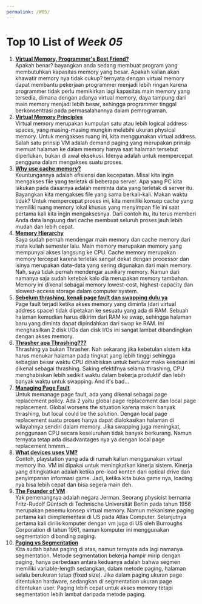 ```yaml
---
permalink: /W05/
---
```


# Top 10 List of _Week 05_

1. [**Virtual Memory, Programmer's Best Friend?**](https://www.academia.edu/42880365/Operating_System_Concepts_10th_Edition)<br>
Apakah benar? bayangkan anda sedang membuat program yang membutuhkan kapasitas memory yang besar. Apakah kalian akan khawatir memory nya tidak cukup? ternyata dengan virtual memory dapat membantu pekerjaan programmer menjadi lebih ringan karena programmer tidak perlu memikirkan lagi kapasitas main memory yang tersedia, dimana dengan adanya virtual memory, daya tampung dari main memory menjadi lebih besar, sehingga programmer tinggal berkonsentrasi pada permasalahannya dalam pemrograman.
2. [**Virtual Memory Principles**](https://compas.cs.stonybrook.edu/~nhonarmand/courses/sp17/cse506/slides/02-vm.pdf)<br>
Virtual memory merupakan kumpulan satu atau lebih logical address spaces, yang masing-masing mungkin melebihi ukuran physical memory. Untuk mengakses ruang ini, kita menggunakan virtual address. Salah satu prinsip VM adalah demand paging yang merupakan prinsip memuat halaman ke dalam memory hanya saat halaman tersebut diperlukan, bukan di awal eksekusi. Idenya adalah untuk mempercepat pengguna dalam mengakses suatu proses.
3. [**Why use cache memory?**](https://www.sciencedirect.com/topics/computer-science/cache-memory)<br>
Keuntungannya adalah efisiensi dan kecepatan. Misal kita ingin mengakses file yang terletak di beberapa server. Apa yang PC kita lakukan pada dasarnya adalah meminta data yang terletak di server itu. Bayangkan kita mengakses file yang sama berkali-kali. Makan waktu tidak? Untuk mempercepat proses ini, kita memiliki konsep cache yang memiliki ruang memory lokal khusus yang menyimpan file ini saat pertama kali kita ingin mengaksesnya. Dari contoh itu, itu terus memberi Anda data langsung dari cache membuat seluruh proses jauh lebih mudah dan lebih cepat.
4. [**Memory Hierarchy**](https://www.javatpoint.com/coa-memory-hierarchy)<br>
Saya sudah pernah mendengar main memory dan cache memory dari mata kuliah semester lalu. Main memory merupakan memory yang mempunyai akses langsung ke CPU. Cache memory merupakan memory tercepat karena terletak sangat dekat dengan processor dan isinya merupakan data-data yang sering digunakan dari main memory. Nah, saya tidak pernah mendengar auxiliary memory. Namun dari namanya saja sudah ketebak kalo dia merupakan memory tambahan. Memory ini dikenal sebagai memory lowest-cost, highest-capacity dan slowest-access storage dalam computer system.
5. [**Sebelum thrashing, kenali page fault dan swapping dulu ya**](https://practice.geeksforgeeks.org/problems/thrashing-in-os)<br>
Page fault terjadi ketika akses memory yang diminta (dari virtual  address space) tidak dipetakan ke sesuatu yang ada di RAM. Sebuah halaman kemudian harus dikirim dari RAM ke swap, sehingga halaman baru yang diminta dapat dipindahkan dari swap ke RAM. Ini menghasilkan 2 disk I/Os dan disk I/Os ini sangat lambat dibandingkan dengan akses memory.
6. [**Thrasher apa Thrashing???**](https://www.thecrazyprogrammer.com/2019/02/thrashing-in-operating-system-os.html)<br>
Thrashing ya bukan Thrasher. Nah sekarang jika kebetulan sistem kita harus menukar halaman pada tingkat yang lebih tinggi sehingga sebagian besar waktu CPU dihabiskan untuk bertukar maka keadaan ini dikenal sebagai thrashing. Saking efektifnya selama thrashing, CPU menghabiskan lebih sedikit waktu dalam bekerja produktif dan lebih banyak waktu untuk swapping. And it's bad...
7. [**Managing Page Fault**](https://www.geeksforgeeks.org/operating-system-allocation-frames/)<br>
Untuk memanage page fault, ada yang dikenal sebagai page replacement policy. Ada 2 yaitu global page replacement dan local page replacement. Global worsens the situation karena makin banyak thrashing, but local could be the solution. Dengan local page replacement suatu proses hanya dapat dialokasikan halaman di wilayahnya sendiri dalam memory. Jika swapping juga meningkat, penggunaan CPU secara keseluruhan tidak banyak berkurang. Namun ternyata tetap ada disadvantages nya ya dengan local page replacement hmmm...
8. [**What devices uses VM?**](https://classroom.synonym.com/devices-use-virtual-memory-16358.html)<br>
Contoh, playstation yang ada di rumah kalian menggunakan virtual memory lho. VM ini dipakai untuk meningkatkan kinerja sistem. Kinerja yang ditingkatkan adalah ketika pre-load konten dari optical drive dan penyimpanan informasi game. Jadi, ketika kita buka game nya, loading nya bisa lebih cepat dan bisa segera main deh.
9. [**The Founder of VM**](https://networkencyclopedia.com/virtual-memory/)<br>
Yak pemenangnya adalah negara Jerman. Seorang physicist bernama Fritz-Rudolf Güntsch di Technische Universität Berlin pada tahun 1956 merupakan penemu konsep virtual memory. Namun mekanisme paging pertama kali diimplementasi di US pada Atlas Computer. Selanjutnya pertama kali dirilis komputer dengan vm juga di US oleh Burroughs Corporation di tahun 1961, namun komputer ini menggunakan segmentation dibanding paging.
10. [**Paging vs Segmentation**](https://www.guru99.com/paging-vs-segmentation-difference.html)<br>
Kita sudah bahas paging di atas, namun ternyata ada lagi namanya segmentation. Metode segmentation bekerja hampir mirip dengan paging, hanya perbedaan antara keduanya adalah bahwa segmen memiliki variable-length sedangkan, dalam metode paging, halaman selalu berukuran tetap (fixed size). Jika dalam paging ukuran page ditentukan hardware, sedangkan di segmentation ukuran page ditentukan user. Paging lebih cepat untuk akses memory tetapi segmentation lebih lambat daripada metode paging.
